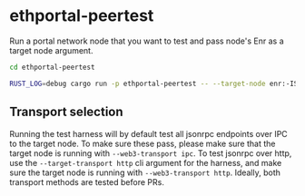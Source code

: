 # ethportal-peertest

Run a portal network node that you want to test and pass node's Enr as a target node argument.

```sh
cd ethportal-peertest

RUST_LOG=debug cargo run -p ethportal-peertest -- --target-node enr:-IS4QBDHCSMoYoC5UziAwKSyTmMPrhMaEpaE52L8DDAkipqvZQe9fgLy2wVuuEJwO9l1KsYrRoFGCsNjylbd0CDNw60BgmlkgnY0gmlwhMCoXUSJc2VjcDI1NmsxoQJPAZUFErHK1DZYRTLjk3SCNgye9sS-MxoQI-gLiUdwc4N1ZHCCIyk
```

## Transport selection
Running the test harness will by default test all jsonrpc endpoints over IPC to the target node. To make sure these pass, please make sure that the target node is running with `--web3-transport ipc`. To test jsonrpc over http, use the `--target-transport http` cli argument for the harness, and make sure the target node is running with `--web3-transport http`. Ideally, both transport methods are tested before PRs.


